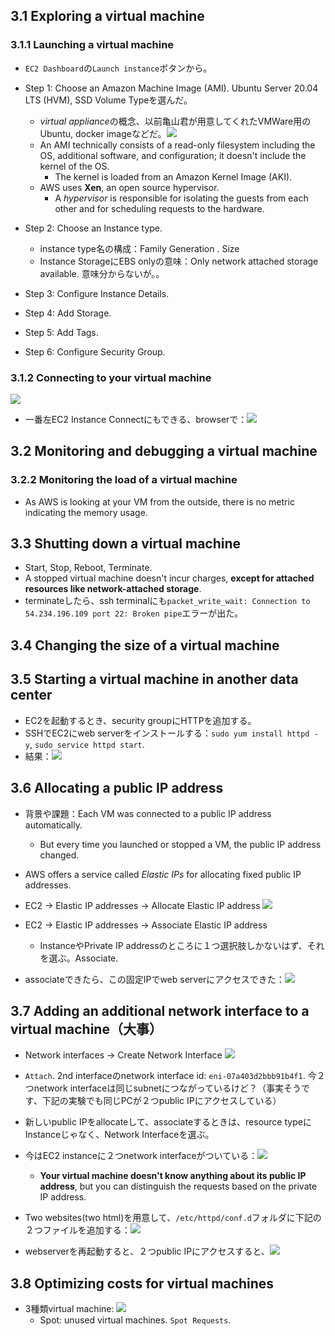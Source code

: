 ## 3.1 Exploring a virtual machine

### 3.1.1 Launching a virtual machine

- `EC2 Dashboard`の`Launch instance`ボタンから。
- Step 1: Choose an Amazon Machine Image (AMI). Ubuntu Server 20.04 LTS (HVM), SSD Volume Typeを選んだ。
  - *virtual appliance*の概念、以前亀山君が用意してくれたVMWare用のUbuntu, docker imageなどだ。![](img/virtual-appliance-2020-10-18-17-27-59.png)
  - An AMI technically consists of a read-only filesystem including the OS, additional software, and configuration; it doesn't include the kernel of the OS.
    - The kernel is loaded from an Amazon Kernel Image (AKI).
  - AWS uses **Xen**, an open source hypervisor.
    - A *hypervisor* is responsible for isolating the guests from each other and for scheduling requests to the hardware.
- Step 2: Choose an Instance type.
  - instance type名の構成：Family Generation . Size
  - Instance StorageにEBS onlyの意味：Only network attached storage available. 意味分からないが。。

- Step 3: Configure Instance Details.
- Step 4: Add Storage.
- Step 5: Add Tags.
- Step 6: Configure Security Group.

### 3.1.2 Connecting to your virtual machine

![](img/ssh-login-ec2-2020-10-18-20-13-25.png)

- 一番左EC2 Instance Connectにもできる、browserで：![](img/connect-to-instance-browser-2020-10-18-20-27-05.png)

## 3.2 Monitoring and debugging a virtual machine

### 3.2.2 Monitoring the load of a virtual machine

- As AWS is looking at your VM from the outside, there is no metric indicating the memory usage.

## 3.3 Shutting down a virtual machine

- Start, Stop, Reboot, Terminate.
- A stopped virtual machine doesn't incur charges, **except for attached resources like network-attached storage**.
- terminateしたら、ssh terminalにも`packet_write_wait: Connection to 54.234.196.109 port 22: Broken pipe`エラーが出た。

## 3.4 Changing the size of a virtual machine

## 3.5 Starting a virtual machine in another data center

- EC2を起動するとき、security groupにHTTPを追加する。
- SSHでEC2にweb serverをインストールする：`sudo yum install httpd -y`, `sudo service httpd start`.
- 結果：![](img/http-webserver-2020-10-24-10-51-55.png)

## 3.6 Allocating a public IP address

- 背景や課題：Each VM was connected to a public IP address automatically.
  - But every time you launched or stopped a VM, the public IP address changed.
- AWS offers a service called *Elastic IPs* for allocating fixed public IP addresses.

- EC2 -> Elastic IP addresses -> Allocate Elastic IP address ![](img/allocate-ip-2020-10-24-11-05-06.png)
- EC2 -> Elastic IP addresses -> Associate Elastic IP address
  - InstanceやPrivate IP addressのところに１つ選択肢しかないはず、それを選ぶ。Associate.
- associateできたら、この固定IPでweb serverにアクセスできた：![](img/associate-ip-with-instance-2020-10-24-11-58-07.png)

## 3.7 Adding an additional network interface to a virtual machine（大事）

- Network interfaces -> Create Network Interface ![](img/create-network-interface-2020-10-24-12-14-39.png)
- `Attach`. 2nd interfaceのnetwork interface id: `eni-07a403d2bbb91b4f1`. 今２つnetwork interfaceは同じsubnetにつながっているけど？（事実そうです、下記の実験でも同じPCが２つpublic IPにアクセスしている）

- 新しいpublic IPをallocateして、associateするときは、resource typeにInstanceじゃなく、Network Interfaceを選ぶ。
- 今はEC2 instanceに２つnetwork interfaceがついている：![](img/two-network-interface-2020-10-24-12-25-18.png)
  - **Your virtual machine doesn't know anything about its public IP address**, but you can distinguish the requests based on the private IP address.

- Two websites(two html)を用意して、`/etc/httpd/conf.d`フォルダに下記の２つファイルを追加する：![](img/config-two-websites-2020-10-24-12-42-05.png)
- webserverを再起動すると、２つpublic IPにアクセスすると、![](img/access-from-2ip-same-instance-2020-10-24-12-44-10.png)

## 3.8 Optimizing costs for virtual machines

- 3種類virtual machine: ![](img/on-demand-reserved-spot-vm-2020-10-24-13-04-19.png)
  - Spot: unused virtual machines. `Spot Requests`.